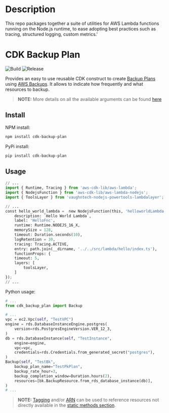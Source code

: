 # Description

This repo packages together a suite of utilities for AWS Lambda functions running on the Node.js runtime, to ease adopting best practices such as tracing, structured logging, custom metrics.'

# CDK Backup Plan

![Build](https://github.com/aws-samples/cdk-backup-plan/workflows/build/badge.svg)
![Release](https://github.com/aws-samples/cdk-backup-plan/workflows/release/badge.svg)

Provides an easy to use reusable CDK construct to create [Backup Plans](https://docs.aws.amazon.com/aws-backup/latest/devguide/about-backup-plans.html) using [AWS Backups](https://docs.aws.amazon.com/aws-backup/latest/devguide/whatisbackup.html). It allows to indicate how frequently and what resources to backup.

> **NOTE:** More details on all the available arguments can be found [here](API.md)

## Install

NPM install:

```sh
npm install cdk-backup-plan
```

PyPi install:

```sh
pip install cdk-backup-plan
```

## Usage

```python
// ...
import { Runtime, Tracing } from 'aws-cdk-lib/aws-lambda';
import { NodejsFunction } from 'aws-cdk-lib/aws-lambda-nodejs';
import { ToolsLayer } from 'vaughntech-nodejs-powertools-lambdalayer';

// ...
const hello_world_lambda =  new NodejsFunction(this, 'helloworldLambda', {
    description: `Hello World Lambda`,
    label: 'HelloFnc',
    runtime: Runtime.NODEJS_16_X,
    memorySize = 128,
    timeout: Duration.seconds(10),
    logRetention = 30,
    tracing: Tracing.ACTIVE,
    entry: path.join(__dirname, '../../src/lambda/hello/index.ts'),
    functionProps: {
    timeout: 5,
    layers: [
        toolsLayer,
    ]
});
// ...
```

Python usage:

```python
# ...
from cdk_backup_plan import Backup

# ...
vpc = ec2.Vpc(self, "TestVPC")
engine = rds.DatabaseInstanceEngine.postgres(
    version=rds.PostgresEngineVersion.VER_12_3,
)
db = rds.DatabaseInstance(self, "TestInstance",
    engine=engine,
    vpc=vpc,
    credentials=rds.Credentials.from_generated_secret("postgres"),
)
Backup(self, "TestBk",
    backup_plan_name="TestPkPlan",
    backup_rate_hour=3,
    backup_completion_window=Duration.hours(2),
    resources=[bk.BackupResource.from_rds_database_instance(db)],
)
# ...
```

> **NOTE:** [Tagging](https://docs.aws.amazon.com/cdk/api/v2/docs/aws-cdk-lib.aws_backup.BackupResource.html#static-fromwbrtagkey-value-operation) and/or [ARN](https://docs.aws.amazon.com/cdk/api/v2/docs/aws-cdk-lib.aws_backup.BackupResource.html#static-fromwbrarnarn) can be used to reference resources not directly available in the [static methods section](https://docs.aws.amazon.com/cdk/api/v2/docs/aws-cdk-lib.aws_backup.BackupResource.html#methods).
